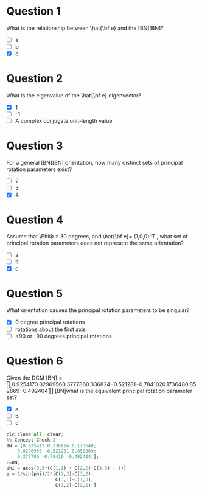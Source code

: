 # Question 1
What is the relationship between \hat{\bf e} and the [BN][BN]?
- [ ] a
- [ ] b
- [x] c
# Question 2
What is the eigenvalue of the \hat{\bf e} eigenvector?
- [x] 1
- [ ] -1
- [ ] A complex conjugate unit-length value
# Question 3
For a general [BN][BN] orientation, how many distinct sets of principal rotation parameters exist?
- [ ] 2
- [ ] 3
- [x] 4
# Question 4
Assume that \PhiΦ = 30 degrees, and \hat{\bf e}= (1,0,0)^T , what set of principal rotation parameters does not represent the same orientation?
- [ ] a
- [ ] b
- [x] c
# Question 5
What orientation causes the principal rotation parameters to be singular?
- [x] 0 degree principal rotations
- [ ] rotations about the first axis
- [ ] +90 or -90 degrees principal rotations
# Question 6
Given the DCM [BN] =
⎡⎣0.9254170.02969560.3777860.336824−0.521281−0.7841020.1736480.852869−0.492404⎤⎦
[BN]what is the equivalent principal rotation parameter set?
- [x] a
- [ ] b
- [ ] c
```py
clc;close all; clear;
%% Concept Check 2
BN = [0.925417 0.336824 0.173648;
    0.0296956 -0.521281 0.852869;
    0.377786 -0.78410 -0.492404;];
C=BN;
phi = acos(0.5*(C(1,1) + C(2,2)+C(3,3) - 1))
e = 1/sin(phi)/2*[C(2,3)-C(3,2);
                  C(3,1)-C(1,3);
                  C(1,2)-C(2,1);]

```

